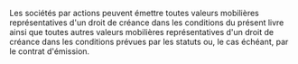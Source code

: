 Les sociétés par actions peuvent émettre toutes valeurs mobilières représentatives d'un droit de créance dans les conditions du présent livre ainsi que toutes autres valeurs mobilières représentatives d'un droit de créance dans les conditions prévues par les statuts ou, le cas échéant, par le contrat d'émission. 

